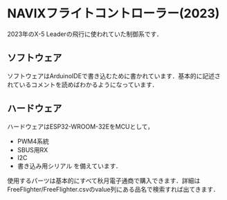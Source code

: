 # NAVIXフライトコントローラー(2023)

2023年のX-5 Leaderの飛行に使われていた制御系です．


## ソフトウェア
ソフトウェアはArduinoIDEで書き込むために書かれています．基本的に記述されているコメントを読めばわかるようになっています．

## ハードウェア
ハードウェアはESP32-WROOM-32EをMCUとして，
- PWM4系統
- SBUS用RX
- I2C
- 書き込み用シリアル
を備えています．

使用するパーツは基本的にすべて秋月電子通商で購入できます．詳細はFreeFlighter/FreeFlighter.csvのvalue列にある品名で検索すれば出てきます．